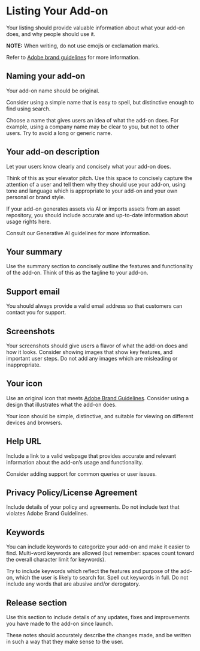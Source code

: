 # Listing Your Add-on

Your listing should provide valuable information about what your add-on does, and why people should use it.

<InlineAlert slots="text" variant="info"/>

**NOTE:** When writing, do not use emojis or exclamation marks.

Refer to [Adobe brand guidelines](../brand_guidelines.md) for more information.


## Naming your add-on

Your add-on name should be original.

Consider using a simple name that is easy to spell, but distinctive enough to find using search.

Choose a name that gives users an idea of what the add-on does. For example, using a company name may be clear to you, but not to other users. Try to avoid a long or generic name.

## Your add-on description

Let your users know clearly and concisely what your add-on does. 

Think of this as your elevator pitch. Use this space to concisely capture the attention of a user and tell them why they should use your add-on, using tone and language which is appropriate to your add-on and your own personal or brand style.

If your add-on generates assets via AI or imports assets from an asset repository, you should include accurate and up-to-date information about usage rights here.

Consult our Generative AI guidelines for more information.


## Your summary

Use the summary section to concisely outline the features and functionality of the add-on. Think of this as the tagline to your add-on.

## Support email

You should always provide a valid email address so that customers can contact you for support.

## Screenshots

Your screenshots should give users a flavor of what the add-on does and how it looks. Consider showing images that show key features, and important user steps.
Do not add any images which are misleading or inappropriate.

## Your icon

Use an original icon that meets [Adobe Brand Guidelines](https://developer.adobe.com/express/embed-sdk/docs/assets/34359598a6bd85d69f1f09839ec43e12/Adobe_Express_Partner_Program_brand_guide.pdf). Consider using a design that illustrates what the add-on does.

Your icon should be simple, distinctive, and suitable for viewing on different devices and browsers.

## Help URL

Include a link to a valid webpage that provides accurate and relevant information about the add-on’s usage and functionality.

Consider adding support for common queries or user issues.

## Privacy Policy/License Agreement

Include details of your policy and agreements. Do not include text that violates Adobe Brand Guidelines.

## Keywords

You can include keywords to categorize your add-on and make it easier to find. Multi-word keywords are allowed (but remember: spaces count toward the overall character limit for keywords). 

Try to include keywords which reflect the features and purpose of the add-on, which the user is likely to search for. Spell out keywords in full. Do not include any words that are abusive and/or derogatory.

## Release section

Use this section to include details of any updates, fixes and improvements you have made to the add-on since launch.

These notes should accurately describe the changes made, and be written in such a way that they make sense to the user.
